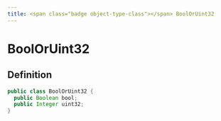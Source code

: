 ```yaml
---
title: <span class="badge object-type-class"></span> BoolOrUint32
---
```

# <span class="badge object-type-class"></span> BoolOrUint32

## Definition

```java
public class BoolOrUint32 {
  public Boolean bool;
  public Integer uint32;
}
```
